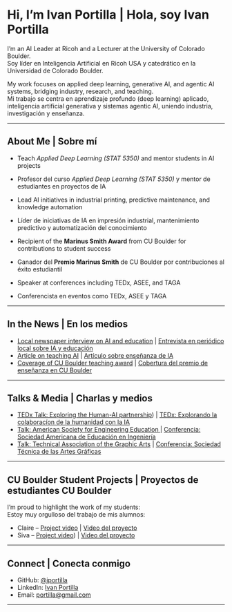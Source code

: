 # Hi, I’m Ivan Portilla | Hola, soy Ivan Portilla

I’m an AI Leader at Ricoh and a Lecturer at the University of Colorado Boulder.  
Soy líder en Inteligencia Artificial en Ricoh USA y catedrático en la Universidad de Colorado Boulder.  

My work focuses on applied deep learning, generative AI, and agentic AI systems, bridging industry, research, and teaching.  
Mi trabajo se centra en aprendizaje profundo (deep learning) aplicado, inteligencia artificial generativa y sistemas agentic AI, uniendo industria, investigación y enseñanza.  

---

## About Me | Sobre mí
- Teach *Applied Deep Learning (STAT 5350)* and mentor students in AI projects  
- Profesor del curso *Applied Deep Learning (STAT 5350)* y mentor de estudiantes en proyectos de IA  

- Lead AI initiatives in industrial printing, predictive maintenance, and knowledge automation  
- Líder de iniciativas de IA en impresión industrial, mantenimiento predictivo y automatización del conocimiento  

- Recipient of the **Marinus Smith Award** from CU Boulder for contributions to student success  
- Ganador del **Premio Marinus Smith** de CU Boulder por contribuciones al éxito estudiantil  

- Speaker at conferences including TEDx, ASEE, and TAGA  
- Conferencista en eventos como TEDx, ASEE y TAGA  

---

## In the News | En los medios
- [Local newspaper interview on AI and education](https://www.lhvc.com/story/2024/11/13/education/ai-and-the-impact-on-our-local-schools/9881.html) | [Entrevista en periódico local sobre IA y educación](https://www.lhvc.com/story/2024/11/13/education/ai-and-the-impact-on-our-local-schools/9881.html)
- [Article on teaching AI](https://www.longmontleader.com/local-news/svvsd-students-developing-ibm-powered-technology-bring-real-life-solutions-to-life-3746811) | [Artículo sobre enseñanza de IA ](https://www.longmontleader.com/local-news/svvsd-students-developing-ibm-powered-technology-bring-real-life-solutions-to-life-3746811)  
- [Coverage of CU Boulder teaching award](https://www.colorado.edu/amath/2025/04/30/ivan-portilla-and-kris-pruitt-awarded-marinus-smith-award) | [Cobertura del premio de enseñanza en CU Boulder](https://www.colorado.edu/amath/2025/04/30/ivan-portilla-and-kris-pruitt-awarded-marinus-smith-award)   

---

## Talks & Media | Charlas y medios
- [TEDx Talk: Exploring the Human-AI partnership](https://youtu.be/zmpXJ6ZwhQk?si=sKRrW1Lrc3gc5jUH)) | [TEDx: Explorando la colaboracíon de la humanidad con la IA](https://youtu.be/zmpXJ6ZwhQk?si=sKRrW1Lrc3gc5jUH)  
- [Talk: American Society for Engineering Education ](https://www.colorado.edu/conference/aseerms2025/) | [Conferencia: Sociedad Americana de Educación en Ingeniería](https://www.colorado.edu/conference/aseerms2025/)
- [Talk: Technical Association of the Graphic Arts](https://taga.org/conference) | [Conferencia: Sociedad Técnica de las Artes Gráficas](https://taga.org/conference)

---

## CU Boulder Student Projects | Proyectos de estudiantes CU Boulder
I’m proud to highlight the work of my students:  
Estoy muy orgulloso del trabajo de mis alumnos:  

- Claire – [Project video](https://drive.google.com/file/d/17mOhYfMYzizF3gwvPI0JGOm_ssxC7J9J/view?usp=sharing) | [Video del proyecto](https://drive.google.com/file/d/17mOhYfMYzizF3gwvPI0JGOm_ssxC7J9J/view?usp=sharing)
- Siva – [Project video](https://drive.google.com/file/d/1r64jQq5OMBYMcC8v16HIuvIfxueZaoDi/view?usp=sharing)) | [Video del proyecto](https://drive.google.com/file/d/1r64jQq5OMBYMcC8v16HIuvIfxueZaoDi/view?usp=sharing)

---

## Connect | Conecta conmigo
- GitHub: [@iportilla](https://github.com/iportilla/giveback)  
- LinkedIn: [Ivan Portilla](https://www.linkedin.com/in/ivanportilla/)  
- Email: [portilla@gmail.com](mailto:portilla@gmail.com)  

---

